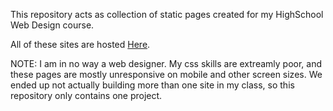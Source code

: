 This repository acts as collection of static pages created for my HighSchool Web Design course. 

All of these sites are hosted [Here](https://hpaulson.github.io/web-design/).

NOTE: I am in no way a web designer. My css skills are extreamly poor, and these pages are mostly unresponsive on mobile and other screen sizes. We ended up not actually building more than one site in my class, so this repository only contains one project.
